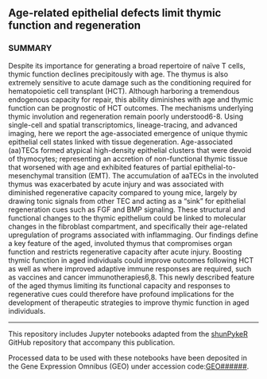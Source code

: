 ## Age-related epithelial defects limit thymic function and regeneration 

### SUMMARY

Despite its importance for generating a broad repertoire of naïve T cells, thymic function declines precipitously with age. The thymus is also extremely sensitive to acute damage such as the conditioning required for hematopoietic cell transplant (HCT). Although harboring a tremendous endogenous capacity for repair, this ability diminishes with age and thymic function can be prognostic of HCT outcomes. The mechanisms underlying thymic involution and regeneration remain poorly understood6-8. Using single-cell and spatial transcriptomics, lineage-tracing, and advanced imaging, here we report the age-associated emergence of unique thymic epithelial cell states linked with tissue degeneration. Age-associated (aa)TECs formed atypical high-density epithelial clusters that were devoid of thymocytes; representing an accretion of non-functional thymic tissue that worsened with age and exhibited features of partial epithelial-to-mesenchymal transition (EMT). The accumulation of aaTECs in the involuted thymus was exacerbated by acute injury and was associated with diminished regenerative capacity compared to young mice, largely by drawing tonic signals from other TEC and acting as a “sink” for epithelial regeneration cues such as FGF and BMP signaling. These structural and functional changes to the thymic epithelium could be linked to molecular changes in the fibroblast compartment, and specifically their age-related upregulation of programs associated with inflammaging. Our findings define a key feature of the aged, involuted thymus that compromises organ function and restricts regenerative capacity after acute injury. Boosting thymic function in aged individuals could improve outcomes following HCT as well as where improved adaptive immune responses are required, such as vaccines and cancer immunotherapies6,8. This newly described feature of the aged thymus limiting its functional capacity and responses to regenerative cues could therefore have profound implications for the development of therapeutic strategies to improve thymic function in aged individuals.
<hr>

This repository includes Jupyter notebooks adapted from the [shunPykeR](https://github.com/kousaa/shunPykeR) GitHub repository that accompany this publication.

Processed data to be used with these notebooks have been deposited in the Gene Expression Omnibus (GEO) under accession code:[GEO######](https://www.ncbi.nlm.nih.gov/geo/query/acc.cgi?acc=GEO######).
